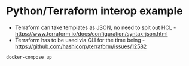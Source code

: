 # Python/Terraform interop example

* Terraform can take templates as JSON, no need to spit out HCL - <https://www.terraform.io/docs/configuration/syntax-json.html>
* Terraform has to be used via CLI for the time being - <https://github.com/hashicorp/terraform/issues/12582>

```sh
docker-compose up
```
